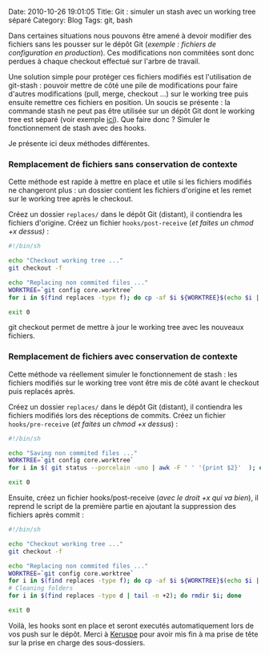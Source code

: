 Date: 2010-10-26 19:01:05
Title: Git : simuler un stash avec un working tree séparé
Category: Blog
Tags: git, bash

Dans certaines situations nous pouvons être amené à devoir modifier des fichiers sans les pousser sur le dépôt Git (_exemple : fichiers de configuration en production_). Ces modifications non commitées sont donc perdues à chaque checkout effectué sur l'arbre de travail.

Une solution simple pour protéger ces fichiers modifiés est l'utilisation de git-stash : pouvoir mettre de côté une pile de modifications pour faire d'autres modifications (pull, merge, checkout ...) sur le working tree puis ensuite remettre ces fichiers en position. Un soucis se présente : la commande stash ne peut pas être utilisée sur un dépôt Git dont le working tree est séparé (voir exemple [ici](http://toroid.org/ams/git-website-howto)). Que faire donc ? Simuler le fonctionnement de stash avec des hooks.

Je présente ici deux méthodes différentes.

### Remplacement de fichiers sans conservation de contexte

Cette méthode est rapide à mettre en place et utile si les fichiers modifiés ne changeront plus : un dossier contient les fichiers d'origine et les remet sur le working tree après le checkout.

Créez un dossier `replaces/` dans le dépôt Git (distant), il contiendra les fichiers d'origine. Créez un fichier `hooks/post-receive` (_et faites un chmod +x dessus)_ :

``` bash
#!/bin/sh

echo "Checkout working tree ..."
git checkout -f

echo "Replacing non commited files ..."
WORKTREE=`git config core.worktree`
for i in $(find replaces -type f); do cp -af $i ${WORKTREE}$(echo $i | cut -d/ -f 2-); done

exit 0
```

git checkout permet de mettre à jour le working tree avec les nouveaux fichiers.

### Remplacement de fichiers avec conservation de contexte

Cette méthode va réellement simuler le fonctionnement de stash : les fichiers modifiés sur le working tree vont être mis de côté avant le checkout puis replacés après.

Créez un dossier `replaces/` dans le dépôt Git (distant), il contiendra les fichiers modifiés lors des réceptions de commits. Créez un fichier `hooks/pre-receive` (_et faites un chmod +x dessus_) :

``` bash
#!/bin/sh

echo "Saving non commited files ..."
WORKTREE=`git config core.worktree`
for i in $( git status --porcelain -uno | awk -F ' ' '{print $2}'  ); do mkdir -p replaces/$(dirname $i); cp -a ${WORKTREE}${i} replaces/$(dirname $i); done

exit 0
```

Ensuite, créez un fichier hooks/post-receive (_avec le droit +x qui va bien_), il reprend le script de la première partie en ajoutant la suppression des fichiers après commit :

``` bash
#!/bin/sh

echo "Checkout working tree ..."
git checkout -f

echo "Replacing non commited files ..."
WORKTREE=`git config core.worktree`
for i in $(find replaces -type f); do cp -af $i ${WORKTREE}$(echo $i | cut -d/ -f 2-) && rm $i; done
# Cleaning folders
for i in $(find replaces -type d | tail -n +2); do rmdir $i; done

exit 0
```

Voilà, les hooks sont en place et seront executés automatiquement lors de vos push sur le dépôt. Merci à [Keruspe](http://twitter.com/Keruspe) pour avoir mis fin à ma prise de tête sur la prise en charge des sous-dossiers.
